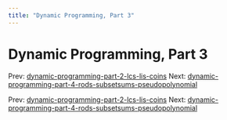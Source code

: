 ```yaml
---
title: "Dynamic Programming, Part 3"
---
```


# Dynamic Programming, Part 3

Prev: [dynamic-programming-part-2-lcs-lis-coins](dynamic-programming-part-2-lcs-lis-coins.md)
Next: [dynamic-programming-part-4-rods-subsetsums-pseudopolynomial](dynamic-programming-part-4-rods-subsetsums-pseudopolynomial.md)

Prev: [dynamic-programming-part-2-lcs-lis-coins](dynamic-programming-part-2-lcs-lis-coins.md)
Next: [dynamic-programming-part-4-rods-subsetsums-pseudopolynomial](dynamic-programming-part-4-rods-subsetsums-pseudopolynomial.md)
